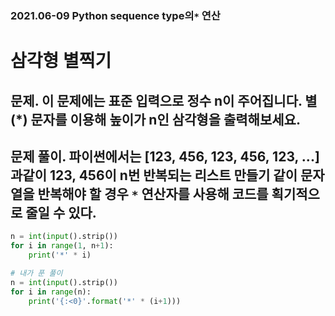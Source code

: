 ### 2021.06-09 Python sequence type의`*` 연산

# 삼각형 별찍기

## 문제. 이 문제에는 표준 입력으로 정수 n이 주어집니다. 별(*) 문자를 이용해 높이가 n인 삼각형을 출력해보세요.

## 문제 풀이. 파이썬에서는 [123, 456, 123, 456, 123, ...] 과같이 123, 456이 n번 반복되는 리스트 만들기 같이 문자열을 반복해야 할 경우 `*` 연산자를 사용해 코드를 획기적으로 줄일 수 있다. 

```py
n = int(input().strip())
for i in range(1, n+1):
    print('*' * i)

# 내가 푼 풀이
n = int(input().strip())
for i in range(n):
    print('{:<0}'.format('*' * (i+1)))
```
